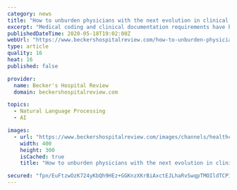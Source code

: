 ```yaml
---
category: news
title: "How to unburden physicians with the next evolution in clinical documentation technology"
excerpt: "Medical coding and clinical documentation requirements have become more complex in recent years. This added complexity can create significant administrative burden for physicians and contribute to operational inefficiencies."
publishedDateTime: 2020-05-18T19:02:00Z
webUrl: "https://www.beckershospitalreview.com/how-to-unburden-physicians-with-the-next-evolution-in-clinical-documentation-technology.html"
type: article
quality: 16
heat: 16
published: false

provider:
  name: Becker's Hospital Review
  domain: beckershospitalreview.com

topics:
  - Natural Language Processing
  - AI

images:
  - url: "https://www.beckershospitalreview.com/images/channels/healthcare-information-technology/1.jpg"
    width: 400
    height: 300
    isCached: true
    title: "How to unburden physicians with the next evolution in clinical documentation technology"

secured: "fpn/EuFtzwOzK724yKbQh9HEz+GGKnzXKrBiAxctEJLhaRvSwqpTMOIldTCP1Yzf6FZSY+C7k9Ejex4wj804AesW/NBh2a1Zt7U56Az7gD7rx5XNLoSbsVMY0d+J4R6gav9LPhNjOzZOb/CuEg+iRBeTNvoF4IjijftBkpaqLgm2AUFfkiaKOz0pA3b+xVGrWgrRL/1BH+Nxfum/tI9ysMb/G7440T8v6yCDdMcsG9WoXRUUE0yuyCDZ7QBzwT3iVFNSydjHqTVEXxmjE2nMIawJ95njCmwMC5bME5N50EPYJ9rRFxCBCsftGJ5P79R8;v9TtSzJtxuBQYv/bUvmmLQ=="
---
```


